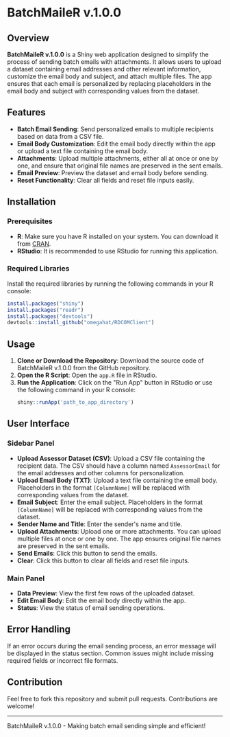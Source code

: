# BatchMaileR v.1.0.0

## Overview

**BatchMaileR v.1.0.0** is a Shiny web application designed to simplify the process of sending batch emails with attachments. It allows users to upload a dataset containing email addresses and other relevant information, customize the email body and subject, and attach multiple files. The app ensures that each email is personalized by replacing placeholders in the email body and subject with corresponding values from the dataset.

## Features

- **Batch Email Sending**: Send personalized emails to multiple recipients based on data from a CSV file.
- **Email Body Customization**: Edit the email body directly within the app or upload a text file containing the email body.
- **Attachments**: Upload multiple attachments, either all at once or one by one, and ensure that original file names are preserved in the sent emails.
- **Email Preview**: Preview the dataset and email body before sending.
- **Reset Functionality**: Clear all fields and reset file inputs easily.

## Installation

### Prerequisites

- **R**: Make sure you have R installed on your system. You can download it from [CRAN](https://cran.r-project.org/).
- **RStudio**: It is recommended to use RStudio for running this application.

### Required Libraries

Install the required libraries by running the following commands in your R console:

```R
install.packages("shiny")
install.packages("readr")
install.packages("devtools")
devtools::install_github("omegahat/RDCOMClient")
```

## Usage

1. **Clone or Download the Repository**: Download the source code of BatchMaileR v.1.0.0 from the GitHub repository.
2. **Open the R Script**: Open the `app.R` file in RStudio.
3. **Run the Application**: Click on the "Run App" button in RStudio or use the following command in your R console:
   ```R
   shiny::runApp('path_to_app_directory')
   ```

## User Interface

### Sidebar Panel

- **Upload Assessor Dataset (CSV)**: Upload a CSV file containing the recipient data. The CSV should have a column named `AssessorEmail` for the email addresses and other columns for personalization.
- **Upload Email Body (TXT)**: Upload a text file containing the email body. Placeholders in the format `[ColumnName]` will be replaced with corresponding values from the dataset.
- **Email Subject**: Enter the email subject. Placeholders in the format `[ColumnName]` will be replaced with corresponding values from the dataset.
- **Sender Name and Title**: Enter the sender's name and title.
- **Upload Attachments**: Upload one or more attachments. You can upload multiple files at once or one by one. The app ensures original file names are preserved in the sent emails.
- **Send Emails**: Click this button to send the emails.
- **Clear**: Click this button to clear all fields and reset file inputs.

### Main Panel

- **Data Preview**: View the first few rows of the uploaded dataset.
- **Edit Email Body**: Edit the email body directly within the app.
- **Status**: View the status of email sending operations.

## Error Handling

If an error occurs during the email sending process, an error message will be displayed in the status section. Common issues might include missing required fields or incorrect file formats.

## Contribution

Feel free to fork this repository and submit pull requests. Contributions are welcome!

---

BatchMaileR v.1.0.0 - Making batch email sending simple and efficient!
